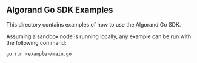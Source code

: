 Algorand Go SDK Examples
-----------------------

This directory contains examples of how to use the Algorand Go SDK.

Assuming a sandbox node is running locally, any example can be run with the following command:

```sh
go run <example>/main.go
```
